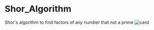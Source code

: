 # Shor_Algorithm
Shor's algorithm to find factors of any number that not a prime
![card](https://github-readme-stats.vercel.app/api/pin?username=BDR-PRO&repo=Shor_Algorithm&title_color=fff&icon_color=f9f9f9&text_color=9f9f9f&bg_color=151515)
